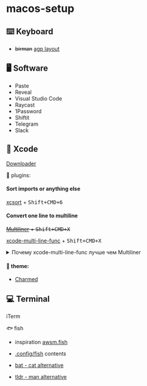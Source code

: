 # macos-setup

## ⌨️ Keyboard

- ~~birman~~ [agp layout](keyboard-agp.bundle)

## 🖥️ Software

- Paste
- Reveal
- Visual Studio Code
- Raycast
- 1Password
- Shiftit
- Telegram
- Slack

## 🔨 Xcode

[Downloader](https://github.com/vineetchoudhary/Downloader-for-Apple-Developers)

🔌 plugins:

#### Sort imports or anything else
[xcsort](https://apps.apple.com/ru/app/xcsort/id1153337296?l=en&mt=12) + <kbd>Shift+CMD+6</kbd>

#### Convert one line to multiline
~~[Multiliner](https://github.com/aheze/Multiliner) + <kbd>Shift+CMD+X</kbd>~~

[xcode-multi-line-func](https://github.com/angeria/xcode-multi-line-func) + <kbd>Shift+CMD+X</kbd>

<details><summary>Почему xcode-multi-line-func лучше чем Multiliner</summary>

```swift
// input 
CGRect(origin: .zero, size: CGSize(width: flagIconSize, height: flagIconSize))

// Multiliner result
CGRect(
  origin: .zero,
  size: CGSize(width: flagIconSize, // why?
  height: flagIconSize)
)

// xcode-multi-line-func result
CGRect(
  origin: .zero,
  size: CGSize(width: flagIconSize, height: flagIconSize) // what I wanted!
)
```

</details>


#### 🧮 theme: 
- [Charmed](https://github.com/CypherPoet/charmed-dark-xcode-theme)

## 💻 Terminal

iTerm

🐟 fish
- inspiration [awsm.fish](https://github.com/jorgebucaran/awsm.fish.git)
- [.config/fish](https://github.com/AgapovOne/macos-setup/tree/main/fish) contents

- [bat - cat alternative](https://github.com/sharkdp/bat)
- [tldr - man alternative](https://tldr.sh)
